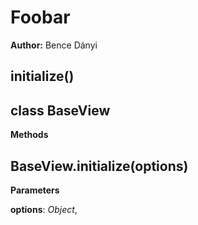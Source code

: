 Foobar
======
**Author:** Bence Dányi

initialize()
------------
class BaseView
--------------
**Methods**

BaseView.initialize(options)
----------------------------
**Parameters**

**options**:  *Object*,  



